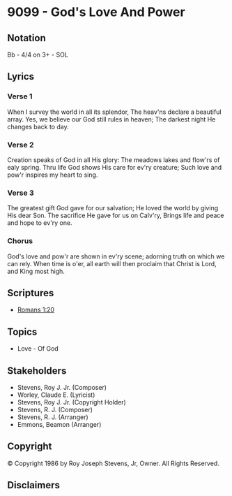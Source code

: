 # 9099 - God's Love And Power

## Notation

Bb - 4/4 on 3+ - SOL

## Lyrics

### Verse 1

When I survey the world in all its splendor, The heav'ns declare a beautiful array. Yes, we believe our God still rules in heaven; The darkest night He changes back to day. 

### Verse 2

Creation speaks of God in all His glory: The meadows lakes and flow'rs of ealy spring. Thru life God shows His care for ev'ry creature; Such love and pow'r inspires my heart to sing.

### Verse 3

The greatest gift God gave for our salvation; He loved the world by giving His dear Son. The sacrifice He gave for us on Calv'ry, Brings life and peace and hope to ev'ry one.

### Chorus

God's love and pow'r are shown in ev'ry scene; adorning truth on which we can rely. When time is o'er, all earth will then proclaim that Christ is Lord, and King most high.


## Scriptures

- [Romans 1:20](https://www.biblegateway.com/passage/?search=Romans%201%3A20)

## Topics

- Love - Of God

## Stakeholders

- Stevens, Roy J.  Jr. (Composer)
- Worley, Claude E. (Lyricist)
- Stevens, Roy J.  Jr. (Copyright Holder)
- Stevens, R. J. (Composer)
- Stevens, R. J. (Arranger)
- Emmons, Beamon (Arranger)

## Copyright

© Copyright 1986 by Roy Joseph Stevens, Jr, Owner. All Rights Reserved.


## Disclaimers



